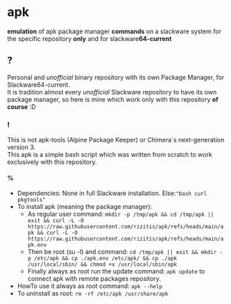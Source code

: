 # apk
**emulation** of apk package manager **commands** on a slackware system for the specific repository **only** and for slackware**64-current**

## ?
Personal and *unofficial* binary repository with its own Package Manager, for Slackware64-current.<br>
It is tradition almost every *unofficial* Slackware repository to have its own package manager, so here is mine which work only with this repository **of course** :D


### !
This is not apk-tools (Alpine Package Keeper) or  Chimera`s next-generation version 3.<br>
This apk is a simple bash script which was written from scratch to work exclusively with this repository. 

#### %
- Dependencies: None in full Slackware installation. Else:`"bash curl pkgtools"`
- To install apk (meaning the package manager):
  - As regular user command: `mkdir -p /tmp/apk && cd /tmp/apk || exit && curl -L -O https://raw.githubusercontent.com/rizitis/apk/refs/heads/main/apk && curl -L -O https://raw.githubusercontent.com/rizitis/apk/refs/heads/main/apk.env`
  - Then be root (su -l) and command: `cd /tmp/apk || exit && mkdir -p /etc/apk && cp ./apk.env /etc/apk/ && cp ./apk /usr/local/sbin/ && chmod +x /usr/local/sbin/apk`
  - Finally always as root run the update command: `apk update` to connect apk with remote packages repository.
- HowTo use it always as root command: `apk --help`
- To uninstall as root: `rm -rf /etc/apk /usr/share/apk /usr/local/sbin/apk /usr/lib/apk` 


#### @#$^!
https://github.com/rizitis/apk/issues
